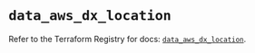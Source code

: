 # `data_aws_dx_location`

Refer to the Terraform Registry for docs: [`data_aws_dx_location`](https://registry.terraform.io/providers/hashicorp/aws/4.54.0/docs/data-sources/dx_location).
